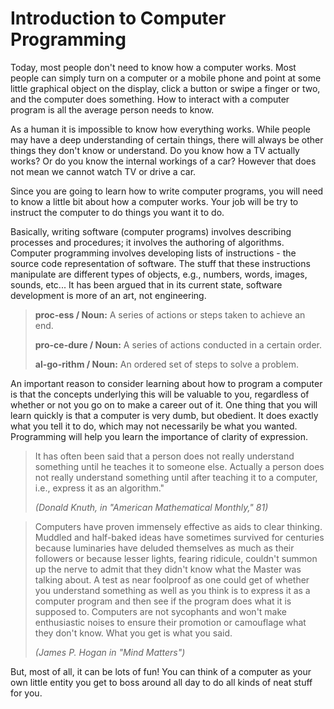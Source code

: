 # Introduction to Computer Programming

Today, most people don't need to know how a computer works. Most people can simply turn on a computer or a mobile phone and point at some little graphical object on the display, click a button or swipe a finger or two, and the computer does something. How to interact with a computer program is all the average person needs to know.

As a human it is impossible to know how everything works. While people may have a deep understanding of certain things, there will always be other things they don't know or understand. Do you know how a TV actually works? Or do you know the internal workings of a car? However that does not mean we cannot watch TV or drive a car.

Since you are going to learn how to write computer programs, you will need to know a little bit about how a computer works. Your job will be try to instruct the computer to do things you want it to do.

Basically, writing software (computer programs) involves describing processes and procedures; it involves the authoring of algorithms. Computer programming involves developing lists of instructions - the source code representation of software. The stuff that these instructions manipulate are different types of objects, e.g., numbers, words, images, sounds, etc... It has been argued that in its current state, software development is more of an art, not engineering.

> **proc-ess / Noun:** A series of actions or steps taken to achieve an end.
>
> **pro-ce-dure / Noun:** A series of actions conducted in a certain order.
>
> **al-go-rithm / Noun:** An ordered set of steps to solve a problem.

An important reason to consider learning about how to program a computer is that the concepts underlying this will be valuable to you, regardless of whether or not you go on to make a career out of it. One thing that you will learn quickly is that a computer is very dumb, but obedient. It does exactly what you tell it to do, which may not necessarily be what you wanted. Programming will help you learn the importance of clarity of expression.

> It has often been said that a person does not really
> understand something until he teaches it to someone else.
>	Actually a person does not really understand something
>	until after teaching it to a computer, i.e., express it
>	as an algorithm."
>
> *(Donald Knuth, in "American Mathematical Monthly," 81)*

<!-- How to break this? -->

> Computers have proven immensely effective as aids to clear
>	thinking. Muddled and half-baked ideas have sometimes
>	survived for centuries because luminaries have deluded
>	themselves as much as their followers or because lesser
>	lights, fearing ridicule, couldn't summon up the nerve to
>	admit that they didn't know what the Master was talking
>	about. A test as near foolproof as one could get of whether
>	you understand something as well as you think is to express
>	it as a computer program and then see if the program does
>	what it is supposed to. Computers are not sycophants and
>	won't make enthusiastic noises to ensure their promotion
>	or camouflage what they don't know. What you get is what
>	you said.
>
> *(James P. Hogan in "Mind Matters")*

But, most of all, it can be lots of fun! You can think of a computer as your own little entity you get to boss around all day to do all kinds of neat stuff for you.
